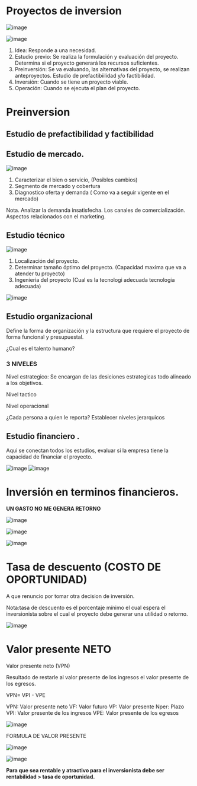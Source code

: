 # Proyectos de inversion 

![image](https://github.com/Alejandramo1/NotasCursosTech/assets/105448434/c4cfb135-b0b4-4f3e-9881-5d5d3d004ab5)

![image](https://github.com/Alejandramo1/NotasCursosTech/assets/105448434/bf9aa46a-7578-4395-a76a-d980ccd20086)

1. Idea: Responde a una necesidad.
2. Estudio previo: Se realiza la formulación y evaluación del proyecto. Determina si el proyecto generará los recursos suficientes.
3. Preinversión: Se va evaluando, las alternativas del proyecto, se realizan anteproyectos. Estudio de prefactibiilidad y/o factibilidad.
4. Inversión: Cuando se tiene un proyecto viable.
5. Operación: Cuando se ejecuta el plan del proyecto.

# Preinversion

## Estudio de prefactibilidad y factibilidad
## Estudio de mercado.

![image](https://github.com/Alejandramo1/NotasCursosTech/assets/105448434/385631d1-d37f-4dcf-955a-4189b714bd85)

1. Caracterizar el bien o servicio, (Posibles cambios)
2. Segmento de mercado y cobertura
3. Diagnostico oferta y demanda ( Como va a seguir vigente en el mercado)

Nota. Analizar la demanda insatisfecha. Los canales de comercialización. Aspectos relacionados con el marketing.

## Estudio técnico

![image](https://github.com/Alejandramo1/NotasCursosTech/assets/105448434/d368a3fd-1e21-468a-802d-930bcf10a7fc)

1. Localización del proyecto.
2. Determinar tamaño óptimo del proyecto. (Capacidad maxima que va a atender tu proyecto)
3. Ingenieria del proyecto (Cual es la tecnologi adecuada tecnologia adecuada)

![image](https://github.com/Alejandramo1/NotasCursosTech/assets/105448434/fbb93bc6-e2a2-4a0b-9ac7-20f5cc0b55a5)

## Estudio organizacional 

Define la forma de organización y la estructura que requiere el proyecto de forma funcional y presupuestal.

¿Cual es el talento humano?

### 3 NIVELES

Nivel estrategico: Se encargan de las desiciones estrategicas todo alineado a los objetivos.

Nivel tactico

Nivel operacional

¿Cada persona a quien le reporta? Establecer niveles jerarquicos

## Estudio financiero .

Aqui se conectan todos los estudios, evaluar si la empresa tiene la capacidad de financiar el proyecto.

![image](https://github.com/Alejandramo1/NotasCursosTech/assets/105448434/6941e771-37d0-4789-b6d6-8b216d10e40a)
![image](https://github.com/Alejandramo1/NotasCursosTech/assets/105448434/c42de5bd-11f1-4eb3-bdb4-b58455d16c81)

# Inversión en terminos financieros.

**UN GASTO NO ME GENERA RETORNO**
 
 ![image](https://github.com/Alejandramo1/NotasCursosTech/assets/105448434/07a55507-e913-4329-8a97-b9acfc8af06f)
 
 ![image](https://github.com/Alejandramo1/NotasCursosTech/assets/105448434/da80ca43-5230-40aa-9892-82388dd86ab8)

![image](https://github.com/Alejandramo1/NotasCursosTech/assets/105448434/06bdb9a7-a604-41cc-9184-940801167af0)

# Tasa de descuento (COSTO DE OPORTUNIDAD)

A que renuncio por tomar otra decision de inversión.

Nota:tasa de descuento es el porcentaje mínimo el cual espera el inversionista sobre el cual el proyecto debe generar una utilidad o retorno.

![image](https://github.com/Alejandramo1/NotasCursosTech/assets/105448434/034e966c-ed86-4e3d-b287-7a99eaac13a1)

# Valor presente NETO

Valor presente neto (VPN)

Resultado de restarle al valor presente de los ingresos el valor presente de los egresos.

VPN= VPI - VPE

VPN: Valor presente neto
VF: Valor futuro
VP: Valor presente
Nper: Plazo
VPI: Valor presente de los ingresos
VPE: Valor presente de los egresos

![image](https://github.com/Alejandramo1/NotasCursosTech/assets/105448434/1155c3f0-3023-4724-b345-0bdf72c6eb45)

FORMULA DE VALOR PRESENTE 

![image](https://github.com/Alejandramo1/NotasCursosTech/assets/105448434/5e468b8d-4246-4c73-b344-f528efba5202)

![image](https://github.com/Alejandramo1/NotasCursosTech/assets/105448434/4efb950d-313a-473c-b8da-4369f64ed4d3)

**Para que sea rentable y atractivo para el inversionista debe ser rentabilidad > tasa de oportunidad.**










